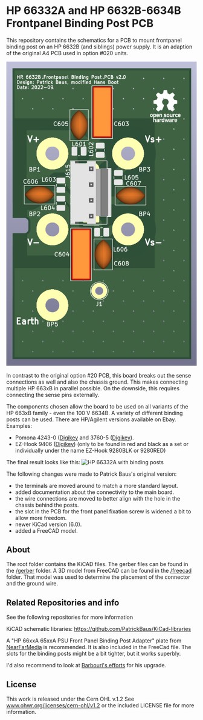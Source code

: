 HP 66332A and HP 6632B-6634B Frontpanel Binding Post PCB
===================
This repository contains the schematics for a PCB to mount frontpanel binding post on an HP 6632B (and siblings) power supply. It is an adaption of the original A4 PCB used in option #020 units.

![Current driver circuit board](images/board.png)

In contrast to the original option #20 PCB, this board breaks out the sense connections as well and also the chassis ground. This makes connecting multiple HP 663xB in parallel possible. On the downside, this requires connecting the sense pins externally.   

The components chosen allow the board to be used on all variants of the HP 663xB family - even the 100 V 6634B. A variety of different binding posts can be used. There are HP/Agilent versions available on Ebay. Examples:
- Pomona 4243-0 ([Digikey](https://www.digikey.de/en/products/detail/pomona-electronics/4243-0/604321) and 3760-5 ([Digikey](https://www.digikey.de/en/products/detail/pomona-electronics/3760-5/736554)).
- EZ-Hook 9406 ([Digikey](https://www.digikey.fr/en/products/detail/e-z-hook/9406/574036)) (only to be found in red and black as a set or individually under the name EZ-Hook 9280BLK or 9280RED)

The final result looks like this:
![HP 66332A with binding posts](images/final.png)

The following changes were made to Patrick Baus's original version:
- the terminals are moved around to match a more standard layout.
- added documentation about the connectivity to the main board.
- the wire connections are moved to better align with the hole in the chassis behind the posts.
- the slot in the PCB for the front panel fixation screw is widened a bit to allow more freedom.
- newer KiCad version (6.0).
- added a FreeCAD model.

About
-----
The root folder contains the KiCAD files. 
The gerber files can be found in the [/gerber](gerber/) folder. 
A 3D model from FreeCAD can be found in the [/freecad](freecad/) folder. That model was used to determine the placement of the connector and the ground wire.

Related Repositories and info
--------------------

See the following repositories for more information

KiCAD schematic libraries: https://github.com/PatrickBaus/KiCad-libraries

A "HP 66xxA 65xxA PSU Front Panel Binding Post Adapter" plate from [NearFarMedia](https://www.thingiverse.com/thing:4299873) is recommended. It is also included in the FreeCad file. The slots for the binding posts might be a bit tighter, but it works superbly.

I'd also recommend to look at [Barbouri's efforts](https://www.barbouri.com/2021/04/23/hewlett-packard-agilent-6632b-upgrade/) for his upgrade.

License
-------

This work is released under the Cern OHL v.1.2
See www.ohwr.org/licenses/cern-ohl/v1.2 or the included LICENSE file for more information.
